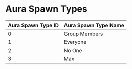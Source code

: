 # Aura Spawn Types

| Aura Spawn Type ID | Aura Spawn Type Name |
| :--- | :--- |
| 0 | Group Members |
| 1 | Everyone |
| 2 | No One |
| 3 | Max |

